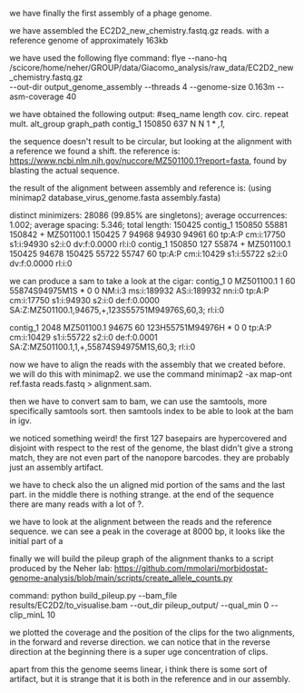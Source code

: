 
we have finally the first assembly of a phage genome.

we have assembled the EC2D2_new_chemistry.fastq.gz reads. with a reference genome of approximately 163kb

we have used the following flye command:
flye --nano-hq /scicore/home/neher/GROUP/data/Giacomo_analysis/raw_data/EC2D2_new_chemistry.fastq.gz \
    --out-dir output_genome_assembly --threads 4 --genome-size 0.163m --asm-coverage 40

we have obtained the following output:
#seq_name	length	cov.	circ.	repeat	mult.	alt_group	graph_path
contig_1	150850	637	N	N	1	*	*,1,*

the sequence doesn't result to be circular, but looking at the alignment with a reference we found a shift.
the reference is: https://www.ncbi.nlm.nih.gov/nuccore/MZ501100.1?report=fasta, found by blasting the actual sequence.

the result of the alignment between assembly and reference is: (using minimap2 database_virus_genome.fasta assembly.fasta)

<sep>
distinct minimizers: 28086 (99.85% are singletons); average occurrences: 1.002; average spacing: 5.346; total length: 150425
contig_1	150850	55881	150842	+	MZ501100.1	150425	7	94968	94930	94961	60	tp:A:P	cm:i:17750	s1:i:94930	s2:i:0	dv:f:0.0000	rl:i:0
contig_1	150850	127	55874	+	MZ501100.1	150425	94678	150425	55722	55747	60	tp:A:P	cm:i:10429	s1:i:55722	s2:i:0	dv:f:0.0000	rl:i:0
</sep>

we can produce a sam to take a look at the cigar:
<sep>
contig_1	0	MZ501100.1	1	60	55874S94975M1S	*	0	0
NM:i:3	ms:i:189932	AS:i:189932	nn:i:0	tp:A:P	cm:i:17750	s1:i:94930	s2:i:0	de:f:0.0000	SA:Z:MZ501100.1,94675,+,123S55751M94976S,60,3;	rl:i:0

contig_1	2048	MZ501100.1	94675	60	123H55751M94976H	*	0	0
tp:A:P	cm:i:10429	s1:i:55722	s2:i:0	de:f:0.0001	SA:Z:MZ501100.1,1,+,55874S94975M1S,60,3;	rl:i:0
</sep>

now we have to align the reads with the assembly that we created before. we will do this with minimap2. we use the command minimap2 -ax map-ont ref.fasta reads.fastq > alignment.sam.

then we have to convert sam to bam, we can use the samtools, more specifically samtools sort. then samtools index to be able to look at the bam in igv.

we noticed something weird! the first 127 basepairs are hypercovered and disjoint with respect to the rest of the genome, the blast didn't give a strong match, they are not even part of the nanopore barcodes. they are probably just an assembly artifact.

we have to check also the un aligned mid portion of the sams and the last part. in the middle there is nothing strange. at the end of the sequence there are many reads with a lot of ?.

we have to look at the alignment between the reads and the reference sequence. we can see a peak in the coverage at 8000 bp, it looks like the initial part of a 



finally we will build the pileup graph of the alignment thanks to a script produced by the Neher lab: https://github.com/mmolari/morbidostat-genome-analysis/blob/main/scripts/create_allele_counts.py

command: python build_pileup.py --bam_file results/EC2D2/to_visualise.bam --out_dir pileup_output/ --qual_min 0 --clip_minL 10

we plotted the coverage and the position of the clips for the two alignments, in the forward and reverse direction.
we can notice that in the reverse direction at the beginning there is a super uge concentration of clips.

apart from this the genome seems linear, i think there is some sort of artifact, but it is strange that it is both in the reference and in our assembly.

